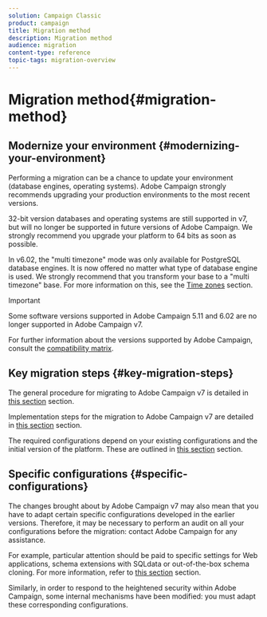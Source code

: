 ```yaml
---
solution: Campaign Classic
product: campaign
title: Migration method
description: Migration method
audience: migration
content-type: reference
topic-tags: migration-overview
---
```


# Migration method{#migration-method}

## Modernize your environment {#modernizing-your-environment}

Performing a migration can be a chance to update your environment (database engines, operating systems). Adobe Campaign strongly recommends upgrading your production environments to the most recent versions.

32-bit version databases and operating systems are still supported in v7, but will no longer be supported in future versions of Adobe Campaign. We strongly recommend you upgrade your platform to 64 bits as soon as possible.

In v6.02, the "multi timezone" mode was only available for PostgreSQL database engines. It is now offered no matter what type of database engine is used. We strongly recommend that you transform your base to a "multi timezone" base. For more information on this, see the [Time zones](../../migration/using/general-configurations.md#time-zones) section.

>[!IMPORTANT]
>
>Some software versions supported in Adobe Campaign 5.11 and 6.02 are no longer supported in Adobe Campaign v7.
>
>For further information about the versions supported by Adobe Campaign, consult the [compatibility matrix](../../rn/using/compatibility-matrix.md).

## Key migration steps {#key-migration-steps}

The general procedure for migrating to Adobe Campaign v7 is detailed in [this section](../../migration/using/before-starting-migration.md) section.

Implementation steps for the migration to Adobe Campaign v7 are detailed in [this section](../../migration/using/prerequisites-for-migration-to-adobe-campaign-7.md) section.

The required configurations depend on your existing configurations and the initial version of the platform. These are outlined in [this section](../../migration/using/general-configurations.md) section.

## Specific configurations {#specific-configurations}

The changes brought about by Adobe Campaign v7 may also mean that you have to adapt certain specific configurations developed in the earlier versions. Therefore, it may be necessary to perform an audit on all your configurations before the migration: contact Adobe Campaign for any assistance.

For example, particular attention should be paid to specific settings for Web applications, schema extensions with SQLdata or out-of-the-box schema cloning. For more information, refer to [this section](../../migration/using/configuring-your-platform.md) section.

Similarly, in order to respond to the heightened security within Adobe Campaign, some internal mechanisms have been modified: you must adapt these corresponding configurations.
